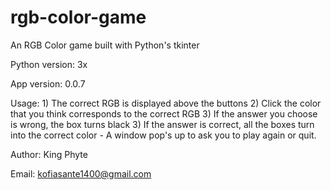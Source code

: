 # rgb-color-game
 An RGB Color game built with Python's tkinter

Python version:
    3x

App version:
    0.0.7

Usage:
    1) The correct RGB is displayed above the buttons
    2) Click the color that you think corresponds to the correct RGB
    3) If the answer you choose is wrong, the box turns black
    3) If the answer is correct, all the boxes turn into the correct color
    - A window pop's up to ask you to play again or quit.

Author:
    King Phyte

Email:
    kofiasante1400@gmail.com
